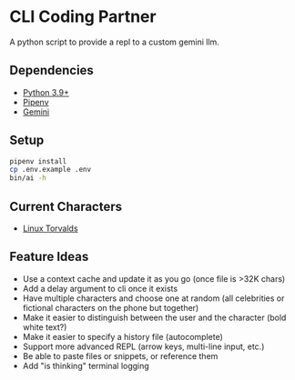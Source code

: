 # CLI Coding Partner

A python script to provide a repl to a custom gemini llm.

## Dependencies

* [Python 3.9+](https://www.python.org/downloads/)
* [Pipenv](https://pypi.org/project/pipenv/)
* [Gemini](https://aistudio.google.com/app/apikey)

## Setup

```sh
pipenv install
cp .env.example .env
bin/ai -h
```

## Current Characters

* [Linux Torvalds](docs/background.txt)

## Feature Ideas

* Use a context cache and update it as you go (once file is >32K chars)
* Add a delay argument to cli once it exists
* Have multiple characters and choose one at random (all celebrities or fictional characters on the phone but together)
* Make it easier to distinguish between the user and the character (bold white text?)
* Make it easier to specify a history file (autocomplete)
* Support more advanced REPL (arrow keys, multi-line input, etc.)
* Be able to paste files or snippets, or reference them
* Add "is thinking" terminal logging
